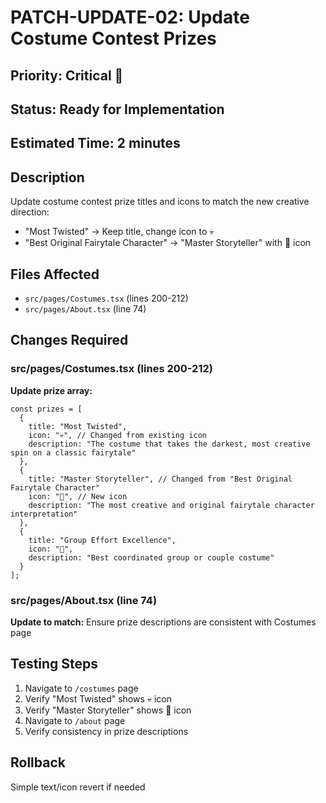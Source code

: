 # PATCH-UPDATE-02: Update Costume Contest Prizes

## Priority: Critical 🔴
## Status: Ready for Implementation
## Estimated Time: 2 minutes

## Description
Update costume contest prize titles and icons to match the new creative direction:
- "Most Twisted" → Keep title, change icon to 💀
- "Best Original Fairytale Character" → "Master Storyteller" with 📜 icon

## Files Affected
- `src/pages/Costumes.tsx` (lines 200-212)
- `src/pages/About.tsx` (line 74)

## Changes Required

### src/pages/Costumes.tsx (lines 200-212)
**Update prize array:**
```tsx
const prizes = [
  {
    title: "Most Twisted",
    icon: "💀", // Changed from existing icon
    description: "The costume that takes the darkest, most creative spin on a classic fairytale"
  },
  {
    title: "Master Storyteller", // Changed from "Best Original Fairytale Character"
    icon: "📜", // New icon
    description: "The most creative and original fairytale character interpretation"
  },
  {
    title: "Group Effort Excellence",
    icon: "👥",
    description: "Best coordinated group or couple costume"
  }
];
```

### src/pages/About.tsx (line 74)
**Update to match:**
Ensure prize descriptions are consistent with Costumes page

## Testing Steps
1. Navigate to `/costumes` page
2. Verify "Most Twisted" shows 💀 icon
3. Verify "Master Storyteller" shows 📜 icon
4. Navigate to `/about` page
5. Verify consistency in prize descriptions

## Rollback
Simple text/icon revert if needed

